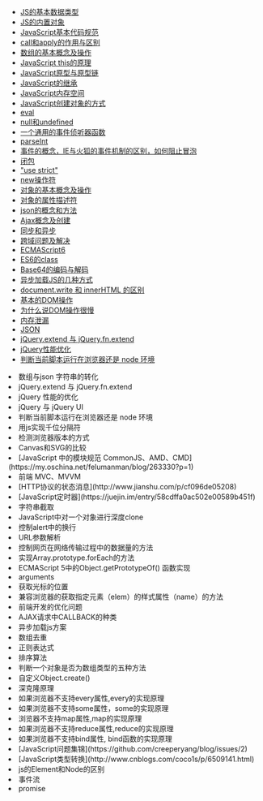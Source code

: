 * [JS的基本数据类型](https://developer.mozilla.org/zh-CN/docs/Web/JavaScript/Data_structures)
* [JS的内置对象](http://www.cnblogs.com/liuluteresa/p/6413988.html)
* [JavaScript基本代码规范](http://www.ruanyifeng.com/blog/2012/04/javascript_programming_style.html) 
* [call和apply的作用与区别](http://blog.csdn.net/myhahaxiao/article/details/6952321)
* [数组的基本概念及操作](https://developer.mozilla.org/zh-CN/docs/Web/JavaScript/Reference/Global_Objects/Array)
* [JavaScript this的原理](https://developer.mozilla.org/zh-CN/docs/Web/JavaScript/Reference/Operators/this) 
* [JavaScript原型与原型链](https://github.com/creeperyang/blog/issues/9)
* [JavaScript的继承](https://developer.mozilla.org/zh-CN/docs/Web/JavaScript/Inheritance_and_the_prototype_chain)
* [JavaScript内存空间](https://juejin.im/entry/589c29a9b123db16a3c18adf)
* [JavaScript创建对象的方式](https://github.com/huangzilong/Notes/issues/8)
* [eval](http://www.cnblogs.com/artwl/archive/2011/09/07/2169680.html)
* [null和undefined](http://www.ruanyifeng.com/blog/2014/03/undefined-vs-null.html)
* [一个通用的事件侦听器函数](http://blog.csdn.net/u011127925/article/details/47150435)
* [parseInt](http://www.cnblogs.com/xuan52rock/p/4460926.html)
* [事件的概念，IE与火狐的事件机制的区别，如何阻止冒泡](https://domy.gitbooks.io/javascript/content/chapter9-1.html)
* [闭包](http://www.cnblogs.com/frankfang/archive/2011/08/03/2125663.html)
* ["use strict"](http://www.ruanyifeng.com/blog/2013/01/javascript_strict_mode.html)
* [new操作符](http://warjiang.github.io/devcat/2016/05/12/JS%E4%B8%ADnew%E5%88%B0%E5%BA%95%E5%8F%91%E7%94%9F%E4%BA%86%E4%BB%80%E4%B9%88/) 
* [对象的基本概念及操作](https://developer.mozilla.org/zh-CN/docs/Web/JavaScript/Reference/Global_Objects/Object)
* [对象的属性描述符](http://www.jianshu.com/p/19529527df80#)
* [json的概念和方法](https://developer.mozilla.org/zh-CN/docs/Web/JavaScript/Reference/Global_Objects/JSON)
* [Ajax概念及创建](http://javascript.ruanyifeng.com/bom/ajax.html)
* [同步和异步](https://segmentfault.com/a/1190000004322358)
* [跨域问题及解决](https://leohxj.gitbooks.io/front-end-database/cross-domain/index.html)
* [ECMAScript6](https://blog.oyanglul.us/javascript/essential-ecmascript6.html)
* [ES6的class](https://developer.mozilla.org/zh-CN/docs/Web/JavaScript/Reference/Classes)
* [Base64的编码与解码](https://my.oschina.net/goal/blog/201032)
* [异步加载JS的几种方式](http://www.jianshu.com/p/055b0ea0d03c)
* [document.write 和 innerHTML 的区别](https://www.w3schools.com/js/js_htmldom_html.asp)
* [基本的DOM操作](http://harttle.com/2015/10/01/javascript-dom-api.html)
* [为什么说DOM操作很慢](https://leozdgao.me/why-dom-slow/)
* [内存泄漏](http://octman.com/blog/2016-06-28-four-types-of-leaks-in-your-javascript-code-and-how-to-get-rid-of-them/)
* [JSON](https://developer.mozilla.org/zh-CN/docs/Web/JavaScript/Reference/Global_Objects/JSON)
* [jQuery.extend 与 jQuery.fn.extend](http://www.jianshu.com/p/d1055c14c325)
* [jQuery性能优化](http://www.ruanyifeng.com/blog/2011/08/jquery_best_practices.html)
* [判断当前脚本运行在浏览器还是 node 环境]()

<li>数组与json 字符串的转化</li>
<li>jQuery.extend 与 jQuery.fn.extend</li>
<li>jQuery 性能的优化</li>
<li>jQuery 与 jQuery UI </li>
<li>判断当前脚本运行在浏览器还是 node 环境</li>
<li>用js实现千位分隔符</li>
<li>检测浏览器版本的方式</li>
<li>Canvas和SVG的比较</li>
<li> [JavaScript 中的模块规范 CommonJS、AMD、CMD](https://my.oschina.net/felumanman/blog/263330?p=1)</li>
<li>前端 MVC、MVVM</li>
<li> [HTTP协议的状态消息](http://www.jianshu.com/p/cf096de05208)</li>
<li> [JavaScript定时器](https://juejin.im/entry/58cdffa0ac502e00589b451f)</li>
<li>字符串截取</li>
<li>JavaScript中对一个对象进行深度clone</li>
<li>控制alert中的换行</li>
<li>URL参数解析</li>
<li>控制网页在网络传输过程中的数据量的方法</li>
<li>实现Array.prototype.forEach的方法</li>
<li>ECMAScript 5中的Object.getPrototypeOf() 函数实现</li>
<li>arguments</li>
<li>获取光标的位置</li>
<li>兼容浏览器的获取指定元素（elem）的样式属性（name）的方法</li>
<li>前端开发的优化问题</li>
<li>AJAX请求中CALLBACK的种类</li>
<li>异步加载js方案</li>
<li>数组去重</li>
<li>正则表达式</li>
<li>排序算法</li>
<li>判断一个对象是否为数组类型的五种方法</li>
<li>自定义Object.create()</li>
<li>深克隆原理</li>
<li>如果浏览器不支持every属性,every的实现原理</li>
<li>如果浏览器不支持some属性，some的实现原理</li>
<li>浏览器不支持map属性,map的实现原理</li>
<li>如果浏览器不支持reduce属性,reduce的实现原理</li>
<li>如果浏览器不支持bind属性, bind函数的实现原理</li>
<li> [JavaScript问题集锦](https://github.com/creeperyang/blog/issues/2)</li>
<li> [JavaScript类型转换](http://www.cnblogs.com/coco1s/p/6509141.html)</li>
<li> js的Element和Node的区别</li>
<li> 事件流 </li>
<li> promise </li>


